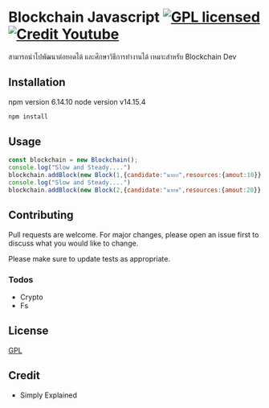 # Blockchain Javascript  [![GPL licensed](https://img.shields.io/badge/license-gpl-blud.svg)](license) [![Credit Youtube](https://img.shields.io/badge/Youtube-BlockChain-red)](https://www.youtube.com/channel/UCnxrdFPXJMeHru_b4Q_vTPQ)

สามารถนำไปพัฒนาต่อยอดได้ และศึกษาวิธีการทำงานได้ เหมาะสำหรับ Blockchain Dev 

## Installation

npm version 6.14.10
node version v14.15.4

```sh
npm install
```

## Usage

```javascript
const blockchain = new Blockchain();
console.log("Slow and Steady....")
blockchain.addBlock(new Block(1,{candidate:"นายก",resources:{amout:10}}));
console.log("Slow and Steady....")
blockchain.addBlock(new Block(2,{candidate:"นายข",resources:{amout:20}}));
```

## Contributing
Pull requests are welcome. For major changes, please open an issue first to discuss what you would like to change.

Please make sure to update tests as appropriate.

### Todos

 - Crypto
 - Fs

## License
[GPL](https://www.gnu.org/licenses/gpl-3.0.html)

## Credit
- Simply Explained